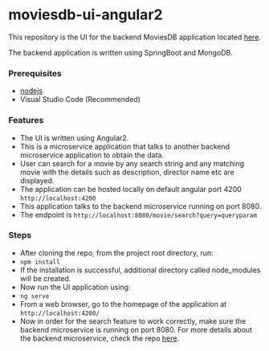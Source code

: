 # moviesdb-ui-angular2

This repository is the UI for the backend MoviesDB application located [here](https://github.com/phanikiranthaticharla/MoviesDB-SpringBoot-MongoDB). 

The backend application is written using SpringBoot and MongoDB. 

### Prerequisites
* [nodejs](https://nodejs.org/en/download/)
* Visual Studio Code (Recommended) 

### Features 

* The UI is written using Angular2. 
* This is a microservice application that talks to another backend microservice application to obtain the data. 
* User can search for a movie by any search string and any matching movie with the details such as description, director name etc are displayed. 
* The application can be hosted locally on default angular port 4200 `http://localhost:4200` 
* This application talks to the backend microservice running on port 8080. 
* The endpoint is `http://localhost:8080/movie/search?query=queryparam`

### Steps 

* After cloning the repo, from the project root directory, run: 
* `npm install` 
* If the installation is successful, additional directory called node_modules will be created. 
* Now run the UI application using: 
* `ng serve`
* From a web browser, go to the homepage of the application at `http://localhost:4200/`
* Now in order for the search feature to work correctly, make sure the backend microservice is running on port 8080. For more details about the backend microservice, check the repo [here](https://github.com/phanikiranthaticharla/MoviesDB-SpringBoot-MongoDB).
